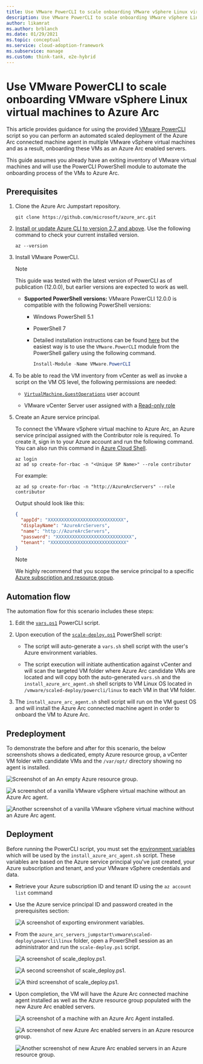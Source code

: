 ```yaml
---
title: Use VMware PowerCLI to scale onboarding VMware vSphere Linux virtual machines to Azure Arc
description: Use VMware PowerCLI to scale onboarding VMware vSphere Linux virtual machines to Azure Arc.
author: likamrat
ms.author: brblanch
ms.date: 01/29/2021
ms.topic: conceptual
ms.service: cloud-adoption-framework
ms.subservice: manage
ms.custom: think-tank, e2e-hybrid
---
```


# Use VMware PowerCLI to scale onboarding VMware vSphere Linux virtual machines to Azure Arc

This article provides guidance for using the provided [VMware PowerCLI](https://code.vmware.com/web/dp/tool/vmware-powercli/) script so you can perform an automated scaled deployment of the Azure Arc connected machine agent in multiple VMware vSphere virtual machines and as a result, onboarding these VMs as an Azure Arc enabled servers.

This guide assumes you already have an exiting inventory of VMware virtual machines and will use the PowerCLI PowerShell module to automate the onboarding process of the VMs to Azure Arc.

## Prerequisites

1. Clone the Azure Arc Jumpstart repository.

    ```console
    git clone https://github.com/microsoft/azure_arc.git
    ```

2. [Install or update Azure CLI to version 2.7 and above](/cli/azure/install-azure-cli). Use the following command to check your current installed version.

    ```console
    az --version
    ```

3. Install VMware PowerCLI.

    > [!NOTE]
    > This guide was tested with the latest version of PowerCLI as of publication (12.0.0), but earlier versions are expected to work as well.

    - **Supported PowerShell versions:** VMware PowerCLI 12.0.0 is compatible with the following PowerShell versions:
        - Windows PowerShell 5.1
        - PowerShell 7
        - Detailed installation instructions can be found [here](https://docs.vmware.com/en/VMware-vSphere/7.0/com.vmware.esxi.install.doc/GUID-F02D0C2D-B226-4908-9E5C-2E783D41FE2D.html) but the easiest way is to use the `VMware.PowerCLI` module from the PowerShell gallery using the following command.

          ```powershell
          Install-Module -Name VMware.PowerCLI
          ```

4. To be able to read the VM inventory from vCenter as well as invoke a script on the VM OS level, the following permissions are needed:

    - [`VirtualMachine.GuestOperations`](https://docs.vmware.com/en/VMware-vSphere/7.0/com.vmware.vsphere.security.doc/GUID-6A952214-0E5E-4CCF-9D2A-90948FF643EC.html) user account

    - VMware vCenter Server user assigned with a [Read-only role](https://docs.vmware.com/en/VMware-vSphere/6.7/com.vmware.vsphere.security.doc/GUID-93B962A7-93FA-4E96-B68F-AE66D3D6C663.html)

5. Create an Azure service principal.

    To connect the VMware vSphere virtual machine to Azure Arc, an Azure service principal assigned with the Contributor role is required. To create it, sign in to your Azure account and run the following command. You can also run this command in [Azure Cloud Shell](https://shell.azure.com/).

    ```console
    az login
    az ad sp create-for-rbac -n "<Unique SP Name>" --role contributor
    ```

    For example:

    ```console
    az ad sp create-for-rbac -n "http://AzureArcServers" --role contributor
    ```

    Output should look like this:

    ```json
    {
      "appId": "XXXXXXXXXXXXXXXXXXXXXXXXXXXX",
      "displayName": "AzureArcServers",
      "name": "http://AzureArcServers",
      "password": "XXXXXXXXXXXXXXXXXXXXXXXXXXXX",
      "tenant": "XXXXXXXXXXXXXXXXXXXXXXXXXXXX"
    }
    ```

    > [!NOTE]
    > We highly recommend that you scope the service principal to a specific [Azure subscription and resource group](/cli/azure/ad/sp).

## Automation flow

The automation flow for this scenario includes these steps:

1. Edit the [`vars.ps1`](https://github.com/microsoft/azure_arc/blob/main/azure_arc_servers_jumpstart/vmware/scaled_deployment/powercli/linux/vars.ps1) PowerCLI script.

2. Upon execution of the [`scale-deploy.ps1`](https://github.com/microsoft/azure_arc/blob/main/azure_arc_servers_jumpstart/vmware/scaled_deployment/powercli/linux/scale_deploy.ps1) PowerShell script:

    - The script will auto-generate a `vars.sh` shell script with the user's Azure environment variables.

    - The script execution will initiate authentication against vCenter and will scan the targeted VM folder where Azure Arc candidate VMs are located and will copy both the auto-generated `vars.sh` and the `install_azure_arc_agent.sh` shell scripts to VM Linux OS located in `/vmware/scaled-deploy/powercli/linux` to each VM in that VM folder.

3. The `install_azure_arc_agent.sh` shell script will run on the VM guest OS and will install the Azure Arc connected machine agent in order to onboard the VM to Azure Arc.

## Predeployment

To demonstrate the before and after for this scenario, the below screenshots shows a dedicated, empty Azure resource group, a vCenter VM folder with candidate VMs and the `/var/opt/` directory showing no agent is installed.

![Screenshot of an An empty Azure resource group.](./media/vmware-scale-powercli/cli-linux-empty.png)

![A screenshot of a vanilla VMware vSphere virtual machine without an Azure Arc agent.](./media/vmware-scale-powercli/cli-linux-vanilla-1.png)

![Another screenshot of a vanilla VMware vSphere virtual machine without an Azure Arc agent.](./media/vmware-scale-powercli/cli-linux-vanilla-2.png)

## Deployment

Before running the PowerCLI script, you must set the [environment variables](https://github.com/microsoft/azure_arc/blob/main/azure_arc_servers_jumpstart/vmware/scaled_deployment/powercli/linux/vars.ps1) which will be used by the `install_azure_arc_agent.sh` script. These variables are based on the Azure service principal you've just created, your Azure subscription and tenant, and your VMware vSphere credentials and data.

- Retrieve your Azure subscription ID and tenant ID using the `az account list` command

- Use the Azure service principal ID and password created in the prerequisites section:

    ![A screenshot of exporting environment variables.](./media/vmware-scale-powercli/cli-linux-export-variables.png)

- From the `azure_arc_servers_jumpstart\vmware\scaled-deploy\powercli\linux` folder, open a PowerShell session as an administrator and run the `scale-deploy.ps1` script.

    ![A screenshot of `scale_deploy.ps1`.](./media/vmware-scale-powercli/cli-linux-scale-deploy-1.png)

    ![A second screenshot of `scale_deploy.ps1`.](./media/vmware-scale-powercli/cli-linux-scale-deploy-2.png)

    ![A third screenshot of `scale_deploy.ps1`.](./media/vmware-scale-powercli/cli-linux-scale-deploy-3.png)

- Upon completion, the VM will have the Azure Arc connected machine agent installed as well as the Azure resource group populated with the new Azure Arc enabled servers.

    ![A screenshot of a machine with an Azure Arc Agent installed.](./media/vmware-scale-powercli/cli-linux-agent.png)

    ![A screenshot of new Azure Arc enabled servers in an Azure resource group.](./media/vmware-scale-powercli/cli-linux-servers-1.png)

    ![Another screenshot of new Azure Arc enabled servers in an Azure resource group.](./media/vmware-scale-powercli/cli-linux-servers-2.png)
